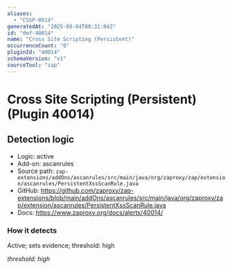 ```yaml
---
aliases:
  - "CSSP-0014"
generatedAt: "2025-09-04T00:31:04Z"
id: "def-40014"
name: "Cross Site Scripting (Persistent)"
occurrenceCount: "0"
pluginId: "40014"
schemaVersion: "v1"
sourceTool: "zap"
---
```


# Cross Site Scripting (Persistent) (Plugin 40014)

## Detection logic

- Logic: active
- Add-on: ascanrules
- Source path: `zap-extensions/addOns/ascanrules/src/main/java/org/zaproxy/zap/extension/ascanrules/PersistentXssScanRule.java`
- GitHub: https://github.com/zaproxy/zap-extensions/blob/main/addOns/ascanrules/src/main/java/org/zaproxy/zap/extension/ascanrules/PersistentXssScanRule.java
- Docs: https://www.zaproxy.org/docs/alerts/40014/

### How it detects

Active; sets evidence; threshold: high

_threshold: high_

